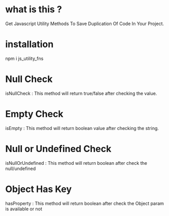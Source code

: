 # what is this ?

Get Javascript Utility Methods To Save Duplication Of Code In Your Project.

# installation

npm i js_utility_fns

# Null Check 

isNullCheck : This method will return true/false after checking the value.

# Empty Check

isEmpty : This method will return boolean value after checking the string.

# Null or Undefined Check

isNullOrUndefined : This method will return boolean after check the null/undefined


# Object Has Key

hasProperty : This method will return boolean after check the Object param is available or not